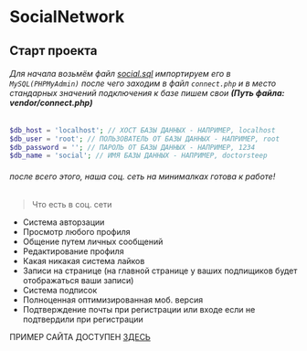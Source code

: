 # SocialNetwork
 
## Старт проекта
###### Для начала возьмём файл *[social.sql](social.sql)* импортируем его в `MySQL(PHPMyAdmin)` после чего заходим в файл `connect.php` и в место стандарных значений подключения к базе пишем свои **(Путь файла: vendor/connect.php)**
```php
$db_host = 'localhost'; // ХОСТ БАЗЫ ДАННЫХ - НАПРИМЕР, localhost
$db_user = 'root'; // ПОЛЬЗОВАТЕЛЬ ОТ БАЗЫ ДАННЫХ - НАПРИМЕР, root
$db_password = ''; // ПАРОЛЬ ОТ БАЗЫ ДАННЫХ - НАПРИМЕР, 1234
$db_name = 'social'; // ИМЯ БАЗЫ ДАННЫХ - НАПРИМЕР, doctorsteep
```
###### после всего этого, наша соц. сеть на минималках готова к работе!
> Что есть в соц. сети
- Система авторзации
- Просмотр любого профиля
- Общение путем личных сообщений
- Редактирование профиля
- Какая никакая система лайков
- Записи на странице (на главной странице у ваших подпищиков будет отображаться ваши записи)
- Система подписок
- Полноценная оптимизированная моб. версия
- Подтверждение почты при регистрации или входе если не подтвердили при регистрации

ПРИМЕР САЙТА ДОСТУПЕН [ЗДЕСЬ](https://lopper.fun)
